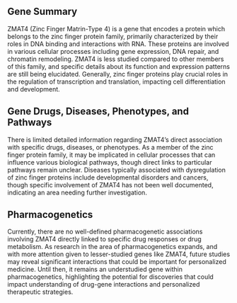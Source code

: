## Gene Summary
ZMAT4 (Zinc Finger Matrin-Type 4) is a gene that encodes a protein which belongs to the zinc finger protein family, primarily characterized by their roles in DNA binding and interactions with RNA. These proteins are involved in various cellular processes including gene expression, DNA repair, and chromatin remodeling. ZMAT4 is less studied compared to other members of this family, and specific details about its function and expression patterns are still being elucidated. Generally, zinc finger proteins play crucial roles in the regulation of transcription and translation, impacting cell differentiation and development.

## Gene Drugs, Diseases, Phenotypes, and Pathways
There is limited detailed information regarding ZMAT4’s direct association with specific drugs, diseases, or phenotypes. As a member of the zinc finger protein family, it may be implicated in cellular processes that can influence various biological pathways, though direct links to particular pathways remain unclear. Diseases typically associated with dysregulation of zinc finger proteins include developmental disorders and cancers, though specific involvement of ZMAT4 has not been well documented, indicating an area needing further investigation.

## Pharmacogenetics
Currently, there are no well-defined pharmacogenetic associations involving ZMAT4 directly linked to specific drug responses or drug metabolism. As research in the area of pharmacogenetics expands, and with more attention given to lesser-studied genes like ZMAT4, future studies may reveal significant interactions that could be important for personalized medicine. Until then, it remains an understudied gene within pharmacogenetics, highlighting the potential for discoveries that could impact understanding of drug-gene interactions and personalized therapeutic strategies.